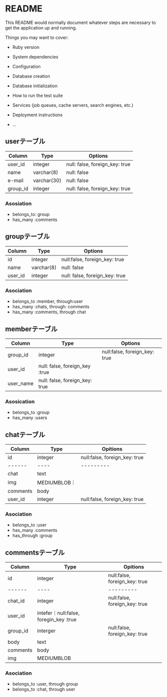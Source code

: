 # README

This README would normally document whatever steps are necessary to get the
application up and running.

Things you may want to cover:

* Ruby version

* System dependencies

* Configuration

* Database creation

* Database initialization

* How to run the test suite

* Services (job queues, cache servers, search engines, etc.)

* Deployment instructions

* ...

## userテーブル

|Column|Type|Options|
|------|----|-------|
|user_id|integer|null: false, foreign_key: true|
|name|varchar(8)|null: false|
|e-mail|varchar(30)|null: false|
|group_id|integer|null: false, foreign_key: true|

### Asosiation
- belongs_to: group
- has_many :comments




## groupテーブル

|Column|Type|Options|
|------|----|-------|
|id|integer|null:false, foreign_key: true|
|name|varchar(8)|null: false|
|user_id|integer|null: false, foreign_key: true|



### Asociation
- belongs_to :member, through:user
- has_many :chats, through: comments
- has_many :comments, through chat

## memberテーブル

|Column|Type|Options|
|------|----|-------|
|group_id|integer|null:false, foreign_key: true|
|user_id|null: false, foreign_key :true|
|user_name|null: false, foreign_key: true|




### Asosication

- belongs_to :group
- has_many :users



## chatテーブル

|Column|Type|Opitions|
|------|----|---------|
|id|integer|null:false, foreign_key: true|
|------|----|---------|
|chat|text|
|img|MEDIUMBLOB｜
|comments|body|
|user_id|integer|null:false, foreign_key: true|

### Asociation
- belongs_to :user
- has_many :comments
- has_through :group



## commentsテーブル


|Column|Type|Opitions|
|------|----|---------|
|id|integer|null:false, foreign_key: true|
|------|----|---------|
|chat_id|integer|null:false, foreign_key: true|
|user_id|intefer｜null:false, foregin_key :true|
|group_id|interger|null:false, foreign_key: true|
|body|text|
|comments|body|
|img|MEDIUMBLOB|



### Asociation
- belongs_to :user, through group
- belongs_to :chat, through user



